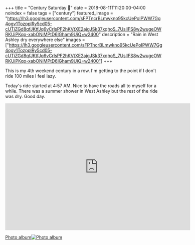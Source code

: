 +++
title =  "Century Saturday 💯"
date = 2018-08-11T11:20:00-04:00
noindex = false
tags = ["century"]
featured_image = "https://lh3.googleusercontent.com/sFPTncrBLmwkno95kcUePoIPWW7Gg4ogv1TozpplRy5cd05-cUTiZGd8qfJKtfJq6vCrlsPF2hKVtXE2ajgJSk37xqhoS_7UslIFS8w2wugeOWRKUiPKqo-xabONiMPtD6IGham9UiQ=w2400"
description = "Rain in West Ashley dry everywhere else"
images = ["https://lh3.googleusercontent.com/sFPTncrBLmwkno95kcUePoIPWW7Gg4ogv1TozpplRy5cd05-cUTiZGd8qfJKtfJq6vCrlsPF2hKVtXE2ajgJSk37xqhoS_7UslIFS8w2wugeOWRKUiPKqo-xabONiMPtD6IGham9UiQ=w2400"]
+++

This is my 4th weekend century in a row. I'm getting to the point if I don't ride 100 miles I feel lazy.

Today's ride started at 4:57 AM. Nice to have the roads all to myself for a while. There was a summer shower in West Ashley but the rest of the ride was dry. Good day.

<iframe height='405' width='590' frameborder='0' allowtransparency='true' scrolling='no' src='https://www.strava.com/activities/1765030873/embed/ec5181413630daadbbe4e85682a8ac6a0cc2dc09'></iframe>

 [Photo album![Photo album](https://lh3.googleusercontent.com/gBHdaCefOkemQoCCiQ1RY7fRK3V4to4yc3qXNJu7aMyQ9ksdtzD22v1ynMJ01zNuETaus838V8O272i33gr5jvvalK8xLFdyGshTDmUDhvmZV8l7Ar_IScEYLGwztnFnjsQuRXcnjr4=w2400)](https://photos.app.goo.gl/KJz8uNC1YmjGEJGU6)
